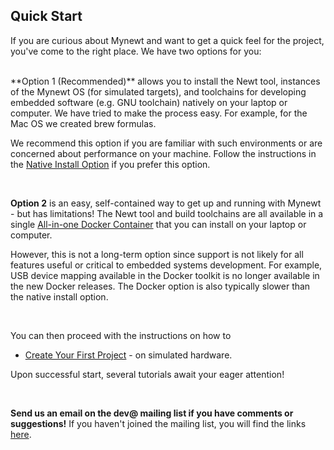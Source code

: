 ## Quick Start

If you are curious about Mynewt and want to get a quick feel for the project, you've come to the right place. We have two options for you:

<br>
**Option 1 (Recommended)** allows you to install the Newt tool, instances of the Mynewt OS (for simulated targets), and toolchains for developing embedded software (e.g. GNU toolchain) natively on your laptop or computer. We have tried to make the process easy. For example, for the Mac OS we created brew formulas. 

We recommend this option if you are familiar with such environments or are concerned about performance on your machine. Follow the instructions in the [Native Install Option](native_install_intro.md) if you prefer this option.

<br>

**Option 2** is an easy, self-contained way to get up and running with Mynewt - but has limitations! The Newt tool and build toolchains are all available in a single [All-in-one Docker Container](docker.md) that you can install on your laptop or computer.

However, this is not a long-term option since support is not likely for all features useful or critical to embedded systems development. For example, USB device mapping available in the Docker toolkit is no longer available in the new Docker releases. The Docker option is also typically slower than the native install option. 

<br>

You can then proceed with the instructions on how to 
* [Create Your First Project](project_create.md) - on simulated hardware.

Upon successful start, several tutorials await your eager attention!

<br>

**Send us an email on the dev@ mailing list if you have comments or suggestions!** If you haven't joined the mailing list, you will find the links [here](../../community.md).

<br>

